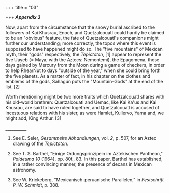 +++
title = "03"

+++
***Appendix 3***  


Now, apart from the circumstance that the snowy burial ascribed to the followers of Kai Khusrau, Enoch, and Quetzalcouatl could hardly be claimed to be an "obvious" feature, the fate of Quetzalcouatl's companions might further our understanding; more correctly, the topos where this event is supposed to have happened might do so. The "five mountains" of Mexican myth, their "gods" respectively, the *Tepictoton*, \[1\]  appear to represent the five Uayeb \(= Maya; with the Aztecs: Nemontemi\), the Epagomena, those days gained by Mercury from the Moon during a game of checkers, in order to help Rhea/Nut to days "outside of the year," when she could bring forth the five planets. As a matter of fact, in his chapter on the clothes and emblems of the gods, Sahagún puts the "Mountain-Gods" at the end of the list. \[2\]

Worth mentioning might be two more traits which Quetzalcouatl shares with his old-world brethren: Quetzalcouatl and Uemac, like Kai Ka'us and Kai Khusrau, are said to have ruled together, and Quetzalcouatl is accused of incestuous relations with his sister, as were Hamlet, Kullervo, Yama and, we might add, King Arthur. \[3\]

**\_\_\_\_\_\_\_\_\_\_**

1. See E. Seler, *Gesammelte Abhandlungen*, vol. *2*, p. 507, for an Aztec drawing of the *Tepictoton*.

2. See T. S. Barthel, "Einige Ordungsprinzipein im Aztekischen Pantheon," *Paideuma 10* \(1964\), pp. 80f., 83. In this paper, Barthel has established, in a rather convincing manner, the presence of decans in Mexican astronomy.

3. See W. Krickeberg, "Mexicanisch-peruanische Parallelen," in *Festschrift P. W. Schmidt*, p. 388.



